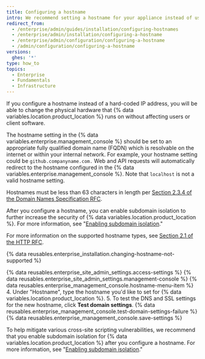 ```yaml
---
title: Configuring a hostname
intro: We recommend setting a hostname for your appliance instead of using a hard-coded IP address.
redirect_from:
  - /enterprise/admin/guides/installation/configuring-hostnames
  - /enterprise/admin/installation/configuring-a-hostname
  - /enterprise/admin/configuration/configuring-a-hostname
  - /admin/configuration/configuring-a-hostname
versions:
  ghes: '*'
type: how_to
topics:
  - Enterprise
  - Fundamentals
  - Infrastructure
---
```

If you configure a hostname instead of a hard-coded IP address, you will be able to change the physical hardware that {% data variables.location.product_location %} runs on without affecting users or client software.

The hostname setting in the {% data variables.enterprise.management_console %} should be set to an appropriate fully qualified domain name (FQDN) which is resolvable on the internet or within your internal network. For example, your hostname setting could be `github.companyname.com.` Web and API requests will automatically redirect to the hostname configured in the {% data variables.enterprise.management_console %}. Note that `localhost` is not a valid hostname setting.

Hostnames must be less than 63 characters in length per [Section 2.3.4 of the Domain Names Specification RFC](https://datatracker.ietf.org/doc/html/rfc1035#section-2.3.4).

After you configure a hostname, you can enable subdomain isolation to further increase the security of {% data variables.location.product_location %}. For more information, see "[Enabling subdomain isolation](/enterprise/admin/guides/installation/enabling-subdomain-isolation/)."

For more information on the supported hostname types, see [Section 2.1 of the HTTP RFC](https://tools.ietf.org/html/rfc1123#section-2).

{% data reusables.enterprise_installation.changing-hostname-not-supported %}

{% data reusables.enterprise_site_admin_settings.access-settings %}
{% data reusables.enterprise_site_admin_settings.management-console %}
{% data reusables.enterprise_management_console.hostname-menu-item %}
4. Under "Hostname", type the hostname you'd like to set for {% data variables.location.product_location %}.
5. To test the DNS and SSL settings for the new hostname, click **Test domain settings**.
{% data reusables.enterprise_management_console.test-domain-settings-failure %}
{% data reusables.enterprise_management_console.save-settings %}

To help mitigate various cross-site scripting vulnerabilities, we recommend that you enable subdomain isolation for {% data variables.location.product_location %} after you configure a hostname. For more information, see "[Enabling subdomain isolation](/enterprise/admin/guides/installation/enabling-subdomain-isolation/)."
